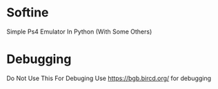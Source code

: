 # Softine
Simple Ps4 Emulator In Python (With Some Others)
# Debugging
Do Not Use This For Debuging Use https://bgb.bircd.org/ for debugging
